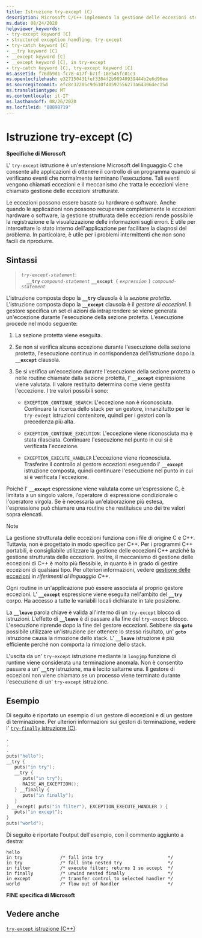```yaml
---
title: Istruzione try-except (C)
description: Microsoft C/C++ implementa la gestione delle eccezioni strutturata (SEH) utilizzando un'estensione del linguaggio di istruzione try-except.
ms.date: 08/24/2020
helpviewer_keywords:
- try-except keyword [C]
- structured exception handling, try-except
- try-catch keyword [C]
- __try keyword [C]
- __except keyword [C]
- __except keyword [C], in try-except
- try-catch keyword [C], try-except keyword [C]
ms.assetid: f76db9d1-fc78-417f-b71f-18e545fc01c3
ms.openlocfilehash: e327150431fef3384f2b98940939444b2e6d96ea
ms.sourcegitcommit: efc8c32205c9d610f40597556273a64306dec15d
ms.translationtype: MT
ms.contentlocale: it-IT
ms.lasthandoff: 08/26/2020
ms.locfileid: "88898719"
---
```

# <a name="try-except-statement-c"></a>Istruzione try-except (C)

**Specifiche di Microsoft**

L' `try-except` istruzione è un'estensione Microsoft del linguaggio C che consente alle applicazioni di ottenere il controllo di un programma quando si verificano eventi che normalmente terminano l'esecuzione. Tali eventi vengono chiamati eccezioni e il meccanismo che tratta le eccezioni viene chiamato gestione delle eccezioni strutturate.

Le eccezioni possono essere basate su hardware o software. Anche quando le applicazioni non possono recuperare completamente le eccezioni hardware o software, la gestione strutturata delle eccezioni rende possibile la registrazione e la visualizzazione delle informazioni sugli errori. È utile per intercettare lo stato interno dell'applicazione per facilitare la diagnosi del problema. In particolare, è utile per i problemi intermittenti che non sono facili da riprodurre.

## <a name="syntax"></a>Sintassi

> *`try-except-statement`*:\
> &emsp;**`__try`** *`compound-statement`* **`__except (`**  *`expression`*  **`)`** *`compound-statement`*

L'istruzione composta dopo la **`__try`** clausola è la *sezione protetta*. L'istruzione composta dopo la **`__except`** clausola è il *gestore di eccezioni*. Il gestore specifica un set di azioni da intraprendere se viene generata un'eccezione durante l'esecuzione della sezione protetta. L'esecuzione procede nel modo seguente:

1. La sezione protetta viene eseguita.

1. Se non si verifica alcuna eccezione durante l'esecuzione della sezione protetta, l'esecuzione continua in corrispondenza dell'istruzione dopo la **`__except`** clausola.

1. Se si verifica un'eccezione durante l'esecuzione della sezione protetta o nelle routine chiamate dalla sezione protetta, l' **`__except`** espressione viene valutata. Il valore restituito determina come viene gestita l'eccezione. I tre valori possibili sono:

   - `EXCEPTION_CONTINUE_SEARCH`: L'eccezione non è riconosciuta. Continuare la ricerca dello stack per un gestore, innanzitutto per le `try-except` istruzioni contenitore, quindi per i gestori con la precedenza più alta.

   - `EXCEPTION_CONTINUE_EXECUTION`: L'eccezione viene riconosciuta ma è stata rilasciata. Continuare l'esecuzione nel punto in cui si è verificata l'eccezione.

   - `EXCEPTION_EXECUTE_HANDLER` L'eccezione viene riconosciuta. Trasferire il controllo al gestore eccezioni eseguendo l' **`__except`** istruzione composta, quindi continuare l'esecuzione nel punto in cui si è verificata l'eccezione.

Poiché l' **`__except`** espressione viene valutata come un'espressione C, è limitata a un singolo valore, l'operatore di espressione condizionale o l'operatore virgola. Se è necessaria un'elaborazione più estesa, l'espressione può chiamare una routine che restituisce uno dei tre valori sopra elencati.

> [!NOTE]
> La gestione strutturata delle eccezioni funziona con i file di origine C e C++. Tuttavia, non è progettato in modo specifico per C++. Per i programmi C++ portabili, è consigliabile utilizzare la gestione delle eccezioni C++ anziché la gestione strutturata delle eccezioni. Inoltre, il meccanismo di gestione delle eccezioni di C++ è molto più flessibile, in quanto è in grado di gestire eccezioni di qualsiasi tipo. Per ulteriori informazioni, vedere [gestione delle eccezioni](../cpp/exception-handling-in-visual-cpp.md) in *riferimenti al linguaggio C++*.

Ogni routine in un'applicazione può essere associata al proprio gestore eccezioni. L' **`__except`** espressione viene eseguita nell'ambito del **`__try`** corpo. Ha accesso a tutte le variabili locali dichiarate in tale posizione.

La **`__leave`** parola chiave è valida all'interno di un `try-except` blocco di istruzioni. L'effetto di **`__leave`** è di passare alla fine del `try-except` blocco. L'esecuzione riprende dopo la fine del gestore eccezioni. Sebbene sia **`goto`** possibile utilizzare un'istruzione per ottenere lo stesso risultato, un' **`goto`** istruzione causa la rimozione dello stack. L' **`__leave`** istruzione è più efficiente perché non comporta la rimozione dello stack.

L'uscita da un' `try-except` istruzione mediante la `longjmp` funzione di runtime viene considerata una terminazione anomala. Non è consentito passare a un' **`__try`** istruzione, ma è lecito saltarne una. Il gestore di eccezioni non viene chiamato se un processo viene terminato durante l'esecuzione di un' `try-except` istruzione.

## <a name="example"></a>Esempio

Di seguito è riportato un esempio di un gestore di eccezioni e di un gestore di terminazione. Per ulteriori informazioni sui gestori di terminazione, vedere l' [ `try-finally` istruzione (C)](../c-language/try-finally-statement-c.md).

```C
.
.
.
puts("hello");
__try {
   puts("in try");
   __try {
      puts("in try");
      RAISE_AN_EXCEPTION();
   } __finally {
      puts("in finally");
   }
} __except( puts("in filter"), EXCEPTION_EXECUTE_HANDLER ) {
   puts("in except");
}
puts("world");
```

Di seguito è riportato l'output dell'esempio, con il commento aggiunto a destra:

```Output
hello
in try              /* fall into try                        */
in try              /* fall into nested try                 */
in filter           /* execute filter; returns 1 so accept  */
in finally          /* unwind nested finally                */
in except           /* transfer control to selected handler */
world               /* flow out of handler                  */
```

**FINE specifica di Microsoft**

## <a name="see-also"></a>Vedere anche

[`try-except` istruzione (C++)](../cpp/try-except-statement.md)
